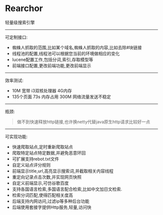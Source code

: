 Rearchor
========

轻量级搜索引擎

--------
可定制接口:
- 蜘蛛人抓取的范围,比如某个域名,蜘蛛人抓取的内容,比如去除#块链接
- 线程池的配置,线程池可以根据您当前的环境做相应的变化
- lucene配置工作,包括分词,索引,存取模型等
- 前端接口配置,更改前端功能,更改前端显示

--------
效率测试:
- 10M 宽带 i3双核处理器 4G内存
- 135个页面 73s 内存占用 300M 网络流量发送不稳定

--------
瓶颈:
>做不到快速释放http链接,也许换netty代替java原生http请求比较好一点

--------
可实现功能:
- 快速爬取站点,定时重新爬取站点
- 爬取特定站点特定数据,并避免恶意环回
- 可扩展支持rebot.txt文件
- 自定义站点评分规则
- 前端显示title,url,高亮显示搜索词,并截取相关内容线程
- 重定向记录点击次数,并实现网页快照
- 自定义前端显示,可仿谷歌百度
- 支持各国语言检索,多国语言配合检索,比如中文加日文检索.
- 检索分词匹配,使得匹配相关度高
- 后端支持内网访问,过滤ip等多种后台功能
- 后端使用套接字提供Http服务,轻量,访问快
